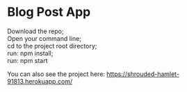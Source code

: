 # Blog Post App

Download the repo;<br/>
Open your command line;<br/>
cd to the project root directory;<br/>
run: npm install;<br/>
run: npm start

You can also see the project here: https://shrouded-hamlet-91813.herokuapp.com/
